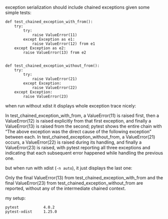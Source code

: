 exception serialization should include chained exceptions
given some simple tests:
```
def test_chained_exception_with_from():
    try:
        try:
            raise ValueError(11)
        except Exception as e1:
            raise ValueError(12) from e1
    except Exception as e2:
        raise ValueError(13) from e2


def test_chained_exception_without_from():
    try:
        try:
            raise ValueError(21)
        except Exception:
            raise ValueError(22)
    except Exception:
        raise ValueError(23)
```
when run without xdist it displays whole exception trace nicely:

In test_chained_exception_with_from, a ValueError(11) is raised first, then a ValueError(12) is raised explicitly from that first exception, and finally a ValueError(13) is raised from the second; pytest shows the entire chain with “The above exception was the direct cause of the following exception” between each. In test_chained_exception_without_from, a ValueError(21) occurs, a ValueError(22) is raised during its handling, and finally a ValueError(23) is raised, with pytest reporting all three exceptions and indicating that each subsequent error happened while handling the previous one.

but when run with xdist (`-n auto`), it just displays the last one:

Only the final ValueError(13) from test_chained_exception_with_from and the final ValueError(23) from test_chained_exception_without_from are reported, without any of the intermediate chained context.

my setup:
```
pytest           4.0.2       
pytest-xdist     1.25.0
```